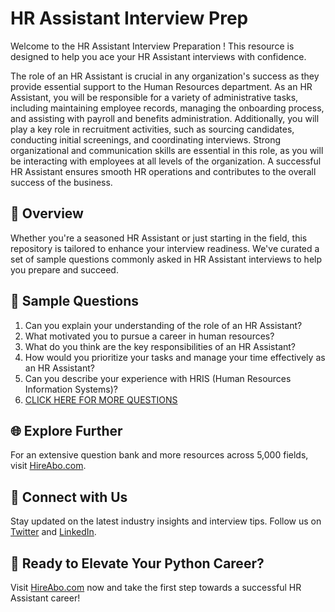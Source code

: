 # HR Assistant Interview Prep

Welcome to the HR Assistant Interview Preparation ! This resource is designed to help you ace your HR Assistant interviews with confidence.

The role of an HR Assistant is crucial in any organization's success as they provide essential support to the Human Resources department. As an HR Assistant, you will be responsible for a variety of administrative tasks, including maintaining employee records, managing the onboarding process, and assisting with payroll and benefits administration. Additionally, you will play a key role in recruitment activities, such as sourcing candidates, conducting initial screenings, and coordinating interviews. Strong organizational and communication skills are essential in this role, as you will be interacting with employees at all levels of the organization. A successful HR Assistant ensures smooth HR operations and contributes to the overall success of the business.

## 🚀 Overview

Whether you're a seasoned HR Assistant or just starting in the field, this repository is tailored to enhance your interview readiness. We've curated a set of sample questions commonly asked in HR Assistant interviews to help you prepare and succeed.

## 📝 Sample Questions

1. Can you explain your understanding of the role of an HR Assistant?
2. What motivated you to pursue a career in human resources?
3. What do you think are the key responsibilities of an HR Assistant?
4. How would you prioritize your tasks and manage your time effectively as an HR Assistant?
5. Can you describe your experience with HRIS (Human Resources Information Systems)?
6. [CLICK HERE FOR MORE QUESTIONS](https://hireabo.com/job/1_1_9/HR%20Assistant)

## 🌐 Explore Further

For an extensive question bank and more resources across 5,000 fields, visit [HireAbo.com](https://www.hireabo.com).

## 📱 Connect with Us

Stay updated on the latest industry insights and interview tips. Follow us on [Twitter](https://twitter.com/hireabo) and [LinkedIn](https://www.linkedin.com/in/hire-abo-3609972a8/).

## 🚀 Ready to Elevate Your Python Career?

Visit [HireAbo.com](https://www.hireabo.com) now and take the first step towards a successful HR Assistant career!
